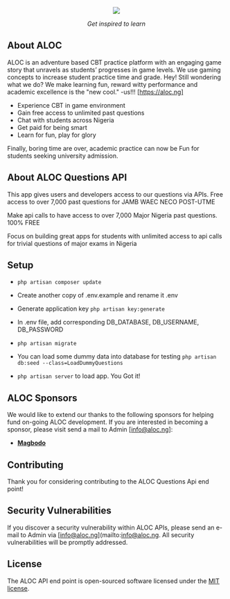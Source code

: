 <p align="center"><img src="https://aloc.ng/asset/images/slide/aloc-shield.png"></p>

<p align="center"><i>Get inspired to learn</i></p>

## About ALOC

ALOC is an adventure based CBT practice platform with an engaging game story that unravels as students’ progresses in game levels. We use gaming concepts to increase student practice time and grade. Hey! Still wondering what we do? We make learning fun, reward witty performance and academic excellence is the "new cool." -us!!! [https://aloc.ng]

- Experience CBT in game environment
- Gain free access to unlimited past questions
- Chat with students across Nigeria
- Get paid for being smart
- Learn for fun, play for glory
  
Finally, boring time are over, academic practice can now be Fun for students seeking university admission.

## About ALOC Questions API

This app gives users and developers access to our questions via APIs. Free access to over 7,000 past questions for JAMB WAEC NECO POST-UTME

Make api calls to have access to over 7,000 Major Nigeria past questions. 100% FREE

Focus on building great apps for students with unlimited access to api calls for trivial questions of major exams in Nigeria

## Setup

- `php artisan composer update`

- Create another copy of .env.example and rename it .env

- Generate application key `php artisan key:generate`

- In .env file, add corresponding DB_DATABASE, DB_USERNAME, DB_PASSWORD

- `php artisan migrate`

- You can load some dummy data into database for testing `php artisan db:seed --class=LoadDummyQuestions`

- `php artisan server` to load app. You Got it!


## ALOC Sponsors

We would like to extend our thanks to the following sponsors for helping fund on-going ALOC development. If you are interested in becoming a sponsor, please visit send a mail to Admin [info@aloc.ng]:

- **[Magbodo](https://magbodo.com/)**

## Contributing

Thank you for considering contributing to the ALOC Questions Api end point!

## Security Vulnerabilities

If you discover a security vulnerability within ALOC APIs, please send an e-mail to Admin via [info@aloc.ng](mailto:info@aloc.ng. All security vulnerabilities will be promptly addressed.

## License

The ALOC API end point is open-sourced software licensed under the [MIT license](https://opensource.org/licenses/MIT).
